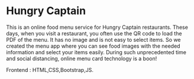 # Hungry Captain
This is an online food menu
service for Hungry Captain restaurants. These days, when you visit a restaurant, you
often use the QR code to load the PDF of the menu. It has no image and is not easy
to select items. So we created the menu app where you can see food images with the
needed information and select your items easily. During such unprecedented time
and social distancing, online menu card technology is a boon!

Frontend : HTML,CSS,Bootstrap,JS.
